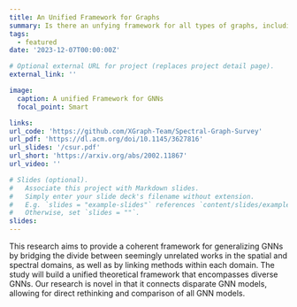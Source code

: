 ```yaml
---
title: An Unified Framework for Graphs
summary: Is there an unfying framework for all types of graphs, including spectral and spatial, also, directed, higher-order, and dynamic graphs?
tags:
  - featured
date: '2023-12-07T00:00:00Z'

# Optional external URL for project (replaces project detail page).
external_link: ''

image:
  caption: A unified Framework for GNNs
  focal_point: Smart

links:
url_code: 'https://github.com/XGraph-Team/Spectral-Graph-Survey'
url_pdf: 'https://dl.acm.org/doi/10.1145/3627816'
url_slides: '/csur.pdf'
url_short: 'https://arxiv.org/abs/2002.11867'
url_video: ''

# Slides (optional).
#   Associate this project with Markdown slides.
#   Simply enter your slide deck's filename without extension.
#   E.g. `slides = "example-slides"` references `content/slides/example-slides.md`.
#   Otherwise, set `slides = ""`.
slides: 
---
```


This research aims to provide a coherent framework for generalizing GNNs by bridging the divide between seemingly unrelated works in the spatial and spectral domains, as well as by linking methods within each domain.
The study will build a unified theoretical framework that encompasses diverse GNNs. Our research is novel in that it connects disparate GNN models, allowing for direct rethinking and comparison of all GNN models.
